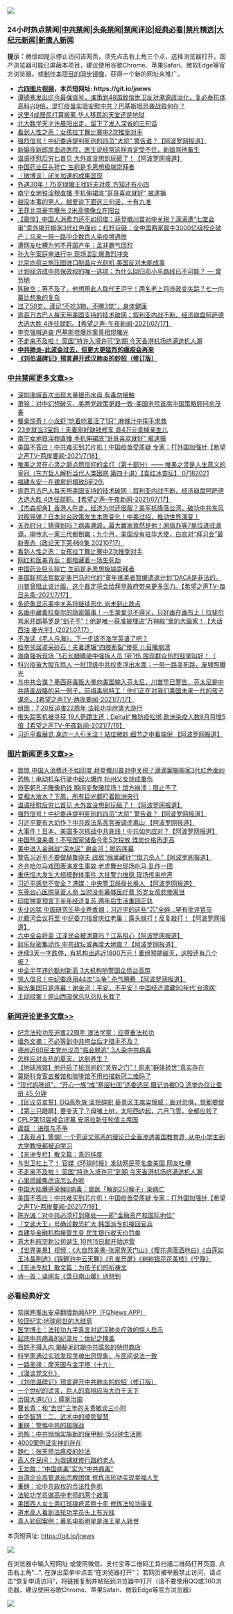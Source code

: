 ![](https://raw.githubusercontent.com/fqnews/bnews/master/64photo/fqnews-qr.jpg)

<div id="tt">
<h3>24小时热点禁闻|<a href="#%E4%B8%AD%E5%85%B1%E7%A6%81%E9%97%BB%E6%9B%B4%E5%A4%9A%E6%96%87%E7%AB%A0">中共禁闻</a>|<a href="#%E5%9B%BE%E7%89%87%E6%96%B0%E9%97%BB%E6%9B%B4%E5%A4%9A%E6%96%87%E7%AB%A0">头条禁闻</a>|<a href="#%E6%96%B0%E9%97%BB%E8%AF%84%E8%AE%BA%E6%9B%B4%E5%A4%9A%E6%96%87%E7%AB%A0">禁闻评论|<a href="#%E5%BF%85%E7%9C%8B%E7%BB%8F%E5%85%B8%E5%A5%BD%E6%96%87">经典必看|<a href="/video.md#%E7%A6%81%E7%89%87%E7%B2%BE%E9%80%89">禁片精选</a>|<a href="https://github.com/fqnews/djy/blob/master/gb/nf1351518.md#1">大纪元新闻</a>|<a href="https://github.com/fqnews/ntdtv/blob/master/gb/prog204.md#1">新唐人新闻</a></h3>
<div><b>提示：</b>微信如提示停止访问该网页，须先点击右上角三个点，选择浏览器打开。国产浏览器可能已屏蔽本项目，建议使用谷歌Chrome、苹果Safari、微软Edge等官方浏览器。或<a href="https://github.com/fqnews/bnews/blob/master/%E5%88%B6%E4%BD%9Cgit%E7%A6%81%E9%97%BB%E9%95%9C%E5%83%8F.md">制作本项目的同步镜像</a>，获得一个新的网址来推广。</div>
<ul>
<li><b><a href="http://d1.bdrive.tk/64.mp4" target="_blank">六四图片视频</a>，本页短网址: https://git.io/jnews</b></li>
<li><a href="/bannedvideo/20210718/1589260.md">谭德塞发出迄今最强信号，谁策划48国致信世卫反对溯源政治化，复必泰抗体高科兴9倍，混打疫苗实验安慰中共？巴基斯坦恐袭战狼何在？</a></li>
<li><a href="/cnnews/20210718/1589243.md">这里4成居民打算搬离 华人移民的天堂还是地狱</a></li>
<li><a href="/comments/20210718/1589458.md">北大数学天才许晨阳出走，留下了发人深省的三句话</a></li>
<li><a href="/cbnews/20210718/1589309.md">看到人性之恶：女孩拉丁舞比赛中2次推倒对手</a></li>
<li><a href="/topimagenews/20210718/1589472.md">强烈信号！中纪委连提判死刑的四员“大将” 警告谁？【阿波罗网报道】</a></li>
<li><a href="/health/20210718/1589452.md">新婚夜新郎尿血进医院，医生说经常这样肯定受不住，新娘骂他畜生</a></li>
<li><a href="/topimagenews/20210718/1589531.md">温语抚慰后穷匕首见 大外宣没想到玩砸了！【阿波罗网报道】</a></li>
<li><a href="/cbnews/20210718/1589279.md">中国药业巨头猝亡 生前是毛思想极端崇拜者</a></li>
<li><a href="/ssgc/20210718/1589464.md">〖微博谈〗闭关加速的成果显现</a></li>
<li><a href="/lifebaike/20210718/1589241.md">外遇30年！75岁绿帽王找奸夫对质 方知还有小四</a></li>
<li><a href="/cbnews/20210719/1589685.md">南宁女地铁淫秽直播 手机伸裙底“哥哥喜欢就好” 被逮捕</a></li>
<li><a href="/funmedia/20210718/1589339.md">越没本事的男人，越爱说下面这三句话，十有九准</a></li>
<li><a href="/yule/20210718/1589269.md">王菲北京豪宅曝光 2米高佛像立在阳台</a></li>
<li><a href="/bannedvideo/20210718/1589617.md">【震惊】中国人消费力还不如印度；拜登撤川普对中关税？滴滴遭“七堂会审”意外揭开柳家3代红色面纱；杠杆玩砸：全中国两家最牛3000亿级校企破产；马来一带一路中企数百人染疫境遇惨</a></li>
<li><a href="/yule/20210718/1589286.md">遭网友吐槽为何不开国产车：孟非霸气回怼</a></li>
<li><a href="/baitai/20210718/1589457.md">孙大午案庭审进行中 现场混乱爆激烈冲突</a></li>
<li><a href="/headline/20210718/1589620.md">北京向荷兰施压图进口制晶片光刻机 美国反对未能成事</a></li>
<li><a href="/comments/20210718/1589421.md">计划经济成中共保政权的唯一选项；为什么回归邓小平路线已不可能？ — 曾节明</a></li>
<li><a href="/bannedvideo/20210718/1589586.md">陈破空：等不及了，他想用此人取代王沪宁！两名老上将涉政变失踪？七一内幕比想象的复杂</a></li>
<li><a href="/health/20210718/1589519.md">过了50岁，谨记“不吃3物，不睡3觉”，身体健康</a></li>
<li><a href="/comments/20210718/1589468.md">逾百万古巴人每天用美国支持的技术破网；叙利亚内战不断、经济崩盘阿萨德大选大胜 4连任就职。【希望之声-午夜新闻-2021/07/17】</a></li>
<li><a href="/comments/20210718/1589234.md">李克强喊追查 巴基斯坦爆炸案真相现曙光</a></li>
<li><a href="/comments/20210718/1589661.md">不走来不及啦！ 英国“特许入境许可”到期 今天香港机场挤满送机人潮</a></li>
<li><b><a href="/comments/20200211/1275071.md" target="_blank">中共肺炎-此波会过去，但更大更猛烈的瘟疫会再来</a></b></li>
<li><b><a href="/comments/20200207/1272816.md" target="_blank">《刘伯温碑记》预言避开武汉肺炎的妙招（修订版）</a></b></li>
</ul>
</div>

<div class="catlist">
<h3><a href="/cbnews/" target="_blank">中共禁闻</a><span><a href="/cbnews/" target="_blank" rel="nofollow">更多文章>></a></span></h3>
<ul>
<li><a href="/cbnews/20210719/1589756.md" target="_blank">深圳海域首次出现大量银币水母 有毒勿接触</a></li>
<li><a href="/cbnews/20210719/1589754.md" target="_blank">萧铭：对中幻想破灭，美两党政策更趋一致–美国务院首席中国策略顾问余茂春</a></li>
<li><a href="/cbnews/20210719/1589728.md" target="_blank">餐桌惊奇！小龙虾“吃着吃着活了1只” 麻辣汁中挥手求救</a></li>
<li><a href="/cbnews/20210719/1589717.md" target="_blank">23岁就当3宝妈！夫妻刚好缺钱修车 竟4万元卖掉亲生儿</a></li>
<li><a href="/cbnews/20210719/1589685.md" target="_blank">南宁女地铁淫秽直播 手机伸裙底“哥哥喜欢就好” 被逮捕</a></li>
<li><a href="/comments/20210718/1589627.md" target="_blank">美国不答应！中共难买到芯片机！中国疫苗受质疑 专家：打外国加强针【希望之声TV-两岸要闻-2021/7/18】</a></li>
<li><a href="/comments/20210718/1589532.md" target="_blank">唯美之灵在心灵之巅点燃信仰的金灯（第十部分）—— 唯美之灵是人生意义的皇冠（东方哲人解析当代人类困惑  第四十讲）【袁红冰杏坛】 07182021</a></li>
<li><a href="/cbnews/20210718/1589517.md" target="_blank">福建永安一在建房坍塌致8死2伤</a></li>
<li><a href="/comments/20210718/1589468.md" target="_blank">逾百万古巴人每天用美国支持的技术破网；叙利亚内战不断、经济崩盘阿萨德大选大胜 4连任就职。【希望之声-午夜新闻-2021/07/17】</a></li>
<li><a href="/comments/20210718/1589411.md" target="_blank">【杰森视角】香港人在走，经济为何还很靓？美军机降落台湾，破功中共东风对舰导弹？日本对台政策发生本质变化！中美过招，推动世界演变！</a></li>
<li><a href="/cbnews/20210718/1589361.md" target="_blank">天亮时分：猜得到吗？病毒溯源，最大赢家竟然是他！网信办等7单位进驻滴滴，柳传志一家三代都倒霉；九个月，美国没有驻华大使，白宫对“拜习会”最新表态（政论天下第469集 20210717）</a></li>
<li><a href="/cbnews/20210718/1589309.md" target="_blank">看到人性之恶：女孩拉丁舞比赛中2次推倒对手</a></li>
<li><a href="/cbnews/20210718/1589308.md" target="_blank">网红和医美背后：都暗藏着一场生死劫</a></li>
<li><a href="/cbnews/20210718/1589279.md" target="_blank">中国药业巨头猝亡 生前是毛思想极端崇拜者</a></li>
<li><a href="/comments/20210718/1589264.md" target="_blank">美国联邦法官裁定奥巴马时代的“童年抵美者暂缓遣返计划”DACA是非法的。川普曾阻止该计画，这个裁定将会给拜登政府带来更多压力。【希望之声TV-每日头条-2021/7/17】</a></li>
<li><a href="/cbnews/20210718/1589258.md" target="_blank">多迹象显示美中关系将继续恶化 尚未到止跌点</a></li>
<li><a href="/comments/20210718/1589248.md" target="_blank">名画中藏着拉斐尔的隐密婚事！一生挚爱见不得光，只好画在画布上！拉斐尔骂米开朗基罗是“刽子手”！他是唯一获准被埋进“万神殿”里的大画家！【大话西油 姜光宇】(2021.07.17）</a></li>
<li><a href="/cbnews/20210718/1589221.md" target="_blank">不准读《老人与海》，下一步该不准学英语了吧？</a></li>
<li><a href="/cbnews/20210718/1589210.md" target="_blank">检举邻居盗采砂石！夫妻遭辗“四肢断裂”惨死 儿目睹崩溃</a></li>
<li><a href="/cbnews/20210718/1589185.md" target="_blank">海南强拆现场 飞石长眼睛砸中强拆人员 1死1伤 围观群众热烈鼓掌叫好！（</a></li>
<li><a href="/cbnews/20210717/1589081.md" target="_blank">科兴疫苗大股东惊人 一批顶级中共权贵浮出水面；一带一路变死路，废墟照曝光</a></li>
<li><a href="/comments/20210717/1589080.md" target="_blank">与中共合谋？墨西哥毒贩大量向美国输入芬太尼，川普早已警告，芬太尼是中共两面战略的另一例子，前缉毒局特工：他们正在对我们美国未来一代的孩子谋杀。【希望之声TV-两岸要闻-2021/7/17】</a></li>
<li><a href="/cbnews/20210717/1588947.md" target="_blank">组图：7·20反迫害22周年 法轮功华府盛大游行</a></li>
<li><a href="/comments/20210717/1588933.md" target="_blank">俄失踪客机被寻获 19人奇蹟生还；Delta扩散防疫松绑 欧洲染疫人数8月将增5倍【希望之声TV-午夜新闻-2021/7/16】</a></li>
<li><a href="/cbnews/20210717/1588916.md" target="_blank">习近平看展览 身边一人引关注！站位微妙 细节之中看端倪 【阿波罗网报道】</a></li>

</ul>
</div>
<div class="catlist">
<h3><a href="/topimagenews/" target="_blank">图片新闻</a><span><a href="/topimagenews/" target="_blank" rel="nofollow">更多文章>></a></span></h3>
<ul>
<li><a href="/topimagenews/20210719/1589755.md" target="_blank">震惊 中国人消费还不如印度 拜登撤川普对中关税？滴滴案揭柳家3代红色面纱</a></li>
<li><a href="/topimagenews/20210719/1589727.md" target="_blank">恐怖！电动机车行驶中起火爆炸 杭州父女烧成重伤</a></li>
<li><a href="/topimagenews/20210719/1589716.md" target="_blank">游客朝孔子雕像扔钱 瞬间变聚赌现场！馆方崩溃：阻止不了</a></li>
<li><a href="/topimagenews/20210718/1589658.md" target="_blank">变相大放水？下周，所有目光都盯着欧洲央行</a></li>
<li><a href="/topimagenews/20210718/1589531.md" target="_blank">温语抚慰后穷匕首见 大外宣没想到玩砸了！【阿波罗网报道】</a></li>
<li><a href="/topimagenews/20210718/1589472.md" target="_blank">强烈信号！中纪委连提判死刑的四员“大将” 警告谁？【阿波罗网报道】</a></li>
<li><a href="/topimagenews/20210717/1588988.md" target="_blank">习近平要有大动作？中共政法系高官被调虎离山 【阿波罗网报道】</a></li>
<li><a href="/topimagenews/20210717/1588839.md" target="_blank">大事件！日本、美国多次挑战中共底线！中共如何应对？【阿波罗网报道】</a></li>
<li><a href="/topimagenews/20210717/1588653.md" target="_blank">中国热浪来袭！不甩国家储备今年5次投放 煤炭价格再走高</a></li>
<li><a href="/topimagenews/20210716/1587997.md" target="_blank">美中进入金融战“深水区” 谢金河：脱钩序幕</a></li>
<li><a href="/topimagenews/20210715/1587586.md" target="_blank">警告习近平不要做赫鲁晓夫 政敌“绵里藏针”“借刀杀人”【阿波罗网报道】</a></li>
<li><a href="/topimagenews/20210715/1587554.md" target="_blank">齐齐哈尔马戏团表演发生事故 老虎舞台现场吃马 乱作一团</a></li>
<li><a href="/topimagenews/20210715/1587536.md" target="_blank">重庆恒大发生大规模群体事件 大批警力维稳 现场传来枪声</a></li>
<li><a href="/topimagenews/20210715/1587502.md" target="_blank">习近平感觉不安全？港媒：中央警卫局局长换人 【阿波罗网报道】</a></li>
<li><a href="/topimagenews/20210715/1587324.md" target="_blank">东莞台心医院草菅人命 当时没有筹够医疗费 15岁女孩悲惨离世</a></li>
<li><a href="/topimagenews/20210715/1587248.md" target="_blank">印度神童预言下半年经济复苏 两年后生活重回正轨</a></li>
<li><a href="/topimagenews/20210714/1587052.md" target="_blank">失业凶猛 中国研究生毕业卷香烟；习近平的这些“芯”全碎&#8230;罕有批评官员</a></li>
<li><a href="/topimagenews/20210714/1586860.md" target="_blank">北戴河会议将至 中纪委刀指曾庆红老巢：露头就打！反复敲打！【阿波罗网报道】</a></li>
<li><a href="/topimagenews/20210713/1586149.md" target="_blank">六中全会将至 江泽民会被清算吗？江系担心【阿波罗网报道】</a></li>
<li><a href="/topimagenews/20210713/1586069.md" target="_blank">赵乐际密集动作 中共政坛或再度大地震？【阿波罗网报道】</a></li>
<li><a href="/topimagenews/20210713/1586042.md" target="_blank">连续3天一字跌停，有机构出逃近1800万元！重组预期破灭，这股还有几个板？</a></li>
<li><a href="/topimagenews/20210713/1585784.md" target="_blank">中企半年违约额创新高 3大机构响警国企债台高筑</a></li>
<li><a href="/topimagenews/20210712/1585372.md" target="_blank">惊人信号！中纪委连用44次“斗争” 杀气腾腾 【阿波罗网报道】</a></li>
<li><a href="/topimagenews/20210712/1585184.md" target="_blank">紫光集团只是序幕！谢金河：平安，不平安！中国经济潜藏90年代‘台湾病’</a></li>
<li><a href="/topimagenews/20210711/1584916.md" target="_blank">主动投案！原山西国保总队总队长栽了</a></li>

</ul>
</div>
<div class="catlist">
<h3><a href="/comments/" target="_blank">新闻评论</a><span><a href="/comments/" target="_blank" rel="nofollow">更多文章>></a></span></h3>
<ul>
<li><a href="/comments/20210719/1589770.md" target="_blank">纪念法轮功反迫害22周年 澳法学家：应尊重法轮功</a></li>
<li><a href="/comments/20210719/1589766.md" target="_blank">墙外文摘：不必等到中共垮台后才措手不及？</a></li>
<li><a href="/comments/20210719/1589761.md" target="_blank">德州近60民主党州议员“临会脱逃” 3人染中共病毒</a></li>
<li><a href="/comments/20210719/1589742.md" target="_blank">怎样应对炎热的夏天，达到养生？</a></li>
<li><a href="/comments/20210719/1589726.md" target="_blank">【地球旅馆】他开启了轮回间的“灵界之门”！原来“群体转世”真实存在</a></li>
<li><a href="/comments/20210719/1589714.md" target="_blank">莫斯科食客去餐馆和咖啡馆不用扫描新冠二维码了</a></li>
<li><a href="/comments/20210719/1589713.md" target="_blank">“现代妈咪组”、“开心一族”成“基层社团”选委选民 摄记协被DQ 选举办仅让查册 45 分钟</a></li>
<li><a href="/comments/20210719/1589712.md" target="_blank">【区议员宣誓】DQ高危族 坚拒辞职 葵青区主席梁锦威：面对恐惧，惊都要做</a></li>
<li><a href="/comments/20210719/1589711.md" target="_blank">【第三只眼睛】要变天了？母猪上树，太阳西边起，六月飞雪，全都应验了</a></li>
<li><a href="/comments/20210719/1589704.md" target="_blank">CPLP第13届峰会闭幕 安哥拉新任轮值主席国</a></li>
<li><a href="/comments/20210719/1589703.md" target="_blank">虞超 ：进取与不争</a></li>
<li><a href="/comments/20210719/1589702.md" target="_blank">【真观点】警惕! 一个荒诞又邪恶的理论已全面渗透美国教育界, 从中小学生到大学教授都被迫学习</a></li>
<li><a href="/comments/20210719/1589671.md" target="_blank">【东洲专栏】散文篇：真的纯度</a></li>
<li><a href="/comments/20210718/1589662.md" target="_blank">与世卫杠上了！ 官媒《环球时报》发动网民签名查美国 网友吐槽</a></li>
<li><a href="/comments/20210718/1589661.md" target="_blank">不走来不及啦！ 英国“特许入境许可”到期 今天香港机场挤满送机人潮</a></li>
<li><a href="/comments/20210718/1589637.md" target="_blank">心里烦躁焦虑该怎么办呢</a></li>
<li><a href="/comments/20210718/1589636.md" target="_blank">中国大陆爆感染猴B病毒：兽医「解剖2只猴子」染病亡</a></li>
<li><a href="/comments/20210718/1589627.md" target="_blank">美国不答应！中共难买到芯片机！中国疫苗受质疑 专家：打外国加强针【希望之声TV-两岸要闻-2021/7/18】</a></li>
<li><a href="/comments/20210718/1589626.md" target="_blank">陈光诚：对中共必须打到痛处——即“金融资产和国际地位”</a></li>
<li><a href="/comments/20210718/1589624.md" target="_blank">「文武大王」号确诊数恐扩大 韩国派专机接回官兵</a></li>
<li><a href="/comments/20210718/1589623.md" target="_blank">肖建华金融机构接管生变 民生银行收天价罚单</a></li>
<li><a href="/comments/20210718/1589589.md" target="_blank">意大利航空新公司诞生 10月15日起开始运营</a></li>
<li><a href="/comments/20210718/1589588.md" target="_blank">【世界美景】视频：《大自然美景-张家界天门山》《樱花凋落洒地白》《白莲如玉冰晶剔透》《锦鲤池中云天舞》《孔雀开屏》《树树银花花美枝》《宁静》</a></li>
<li><a href="/comments/20210718/1589554.md" target="_blank">【东洲专栏】散文篇：为孩子们的祈祷文</a></li>
<li><a href="/comments/20210718/1589553.md" target="_blank">诗一首：读网友《萅日南山暖》诗想到</a></li>

</ul>
</div>

<div class="catlist">
<h3>必看经典好文</h3>
<ul>
<li><a href="/comments/20200503/1322531.md" target="_blank">禁闻网推出安卓翻墙新闻APP（FQNews APP）</a></li>
<li><a href="/comments/20200920/582873.md" target="_blank">轮回纪实:地球前世的大结局</a></li>
<li><a href="/comments/20200820/1382989.md" target="_blank">医学博士：法轮功九字真言对武汉肺炎疗效的惊人启示</a></li>
<li><a href="/comments/20200702/1354076.md" target="_blank">起底中共病毒的纪录片：世纪之掩盖</a></li>
<li><a href="/lifebaike/20200711/1358994.md" target="_blank">百姓不得入内 揭秘毛时期中共腐败的特供商店</a></li>
<li><a href="/comments/20200921/1400587.md" target="_blank">科学家通过实验发现灵魂出窍现象，与民间说法一致</a></li>
<li><a href="/topimagenews/20180327/919935.md" target="_blank">一路圣缘：摩天国与金字塔（十九）</a></li>
<li><a href="/comments/20200521/783167.md" target="_blank">《漫谈党文化》</a></li>
<li><a href="/comments/20200207/1272816.md" target="_blank">《刘伯温碑记》预言避开中共肺炎的妙招（修订版）</a></li>
<li><a href="/comments/20200621/1348067.md" target="_blank">一个世纪的谎言，巨人的真相应当大白于天下</a></li>
<li><a href="/cbnews/20190424/914482.md" target="_blank">治国大道(八)：儒家治国</a></li>
<li><a href="/comments/20050116/727099.md" target="_blank">曹长青：和“去世”三年的关贵敏谈三小时</a></li>
<li><a href="/comments/20200605/783249.md" target="_blank">中华智慧：二、武术中的顺势智慧</a></li>
<li><a href="/comments/20200717/1362287.md" target="_blank">重磅：警惕中共的超限战</a></li>
<li><a href="/baitai/20200711/1359005.md" target="_blank">恐怖：中共悄悄实施新的保甲制-15分钟生活圈</a></li>
<li><a href="/lifebaike/20201113/1430218.md" target="_blank">4000案例证实神的存在</a></li>
<li><a href="/comments/20200224/1282494.md" target="_blank">魏仁：张天师治瘟疫的妙法</a></li>
<li><a href="/tculture/20121023/72121.md" target="_blank">高人在民间：为我铺就修行路的老人</a></li>
<li><a href="/comments/20200318/1295755.md" target="_blank">王友群：“中国病毒”实为“中共病毒”</a></li>
<li><a href="/comments/20200528/1335859.md" target="_blank">台湾企业高管退出宗教团体 修炼法轮功实现幸福人生</a></li>
<li><a href="/comments/20200705/783271.md" target="_blank">重磅：论中共政权的合法性危机</a></li>
<li><a href="/comments/20200629/1352533.md" target="_blank">法轮功学员做高中老师的两个故事</a></li>
<li><a href="/comments/20190126/1070164.md" target="_blank">美国西人女士患红斑狼疮苦熬十年 修炼法轮功康复</a></li>
<li><a href="/comments/20200227/1284657.md" target="_blank">道术高人看到法轮功学员头上有光柱</a></li>
<li><a href="/comments/20200523/1332915.md" target="_blank">真人轮回案例：著名电影明星是海王星人转世</a></li>

</ul>
</div>

本页短网址: https://git.io/jnews

![](https://raw.githubusercontent.com/fqnews/bnews/master/64photo/fqnews-qr.jpg)

在浏览器中输入短网址 或使用微信、支付宝等二维码工具扫描二维码打开页面, 点击右上角"...", 在弹出菜单中点击“在浏览器打开”； 若网页被举报禁止访问，请点击“恢复申请访问”，将链接复制并粘贴到浏览器中打开（请不要使用QQ或360浏览器，建议使用谷歌Chrome、苹果Safari、微软Edge等官方浏览器）

![](https://raw.githubusercontent.com/fqnews/bnews/master/64photo/wx.jpg)